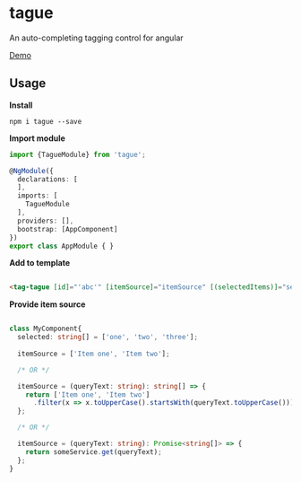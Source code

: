 # tague

An auto-completing tagging control for angular 

[Demo](https://stackblitz.com/edit/angular-ddonm7)

## Usage

**Install**
```
npm i tague --save
```

**Import module**
```typescript
import {TagueModule} from 'tague';

@NgModule({
  declarations: [
  ],
  imports: [
    TagueModule
  ],
  providers: [],
  bootstrap: [AppComponent]
})
export class AppModule { }

```

**Add to template**
```html

<tag-tague [id]="'abc'" [itemSource]="itemSource" [(selectedItems)]="selected"></tag-tague>

```

**Provide item source**
```typescript

class MyComponent{
  selected: string[] = ['one', 'two', 'three'];
  
  itemSource = ['Item one', 'Item two'];

  /* OR */

  itemSource = (queryText: string): string[] => {
    return ['Item one', 'Item two']
      .filter(x => x.toUpperCase().startsWith(queryText.toUpperCase()));
  };

  /* OR */

  itemSource = (queryText: string): Promise<string[]> => {
    return someService.get(queryText);  
  };
}

```
